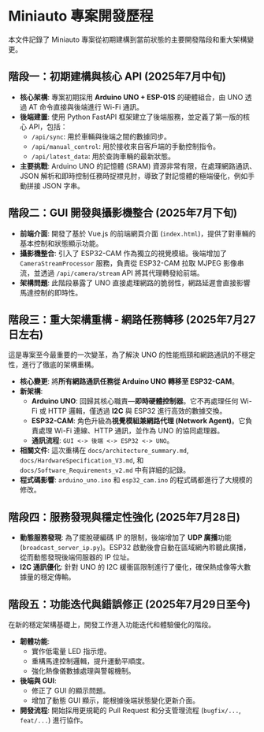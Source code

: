 # Miniauto 專案開發歷程

本文件記錄了 Miniauto 專案從初期建構到當前狀態的主要開發階段和重大架構變更。

## 階段一：初期建構與核心 API (2025年7月中旬)

*   **核心架構**: 專案初期採用 **Arduino UNO + ESP-01S** 的硬體組合，由 UNO 透過 AT 命令直接與後端進行 Wi-Fi 通訊。
*   **後端建置**: 使用 Python FastAPI 框架建立了後端服務，並定義了第一版的核心 API，包括：
    *   `/api/sync`: 用於車輛與後端之間的數據同步。
    *   `/api/manual_control`: 用於接收來自客戶端的手動控制指令。
    *   `/api/latest_data`: 用於查詢車輛的最新狀態。
*   **主要挑戰**: Arduino UNO 的記憶體 (SRAM) 資源非常有限，在處理網路通訊、JSON 解析和即時控制任務時捉襟見肘，導致了對記憶體的極端優化，例如手動拼接 JSON 字串。

## 階段二：GUI 開發與攝影機整合 (2025年7月下旬)

*   **前端介面**: 開發了基於 Vue.js 的前端網頁介面 (`index.html`)，提供了對車輛的基本控制和狀態顯示功能。
*   **攝影機整合**: 引入了 ESP32-CAM 作為獨立的視覺模組。後端增加了 `CameraStreamProcessor` 服務，負責從 ESP32-CAM 拉取 MJPEG 影像串流，並透過 `/api/camera/stream` API 將其代理轉發給前端。
*   **架構問題**: 此階段暴露了 UNO 直接處理網路的脆弱性，網路延遲會直接影響馬達控制的即時性。

## 階段三：重大架構重構 - 網路任務轉移 (2025年7月27日左右)

這是專案至今最重要的一次變革，為了解決 UNO 的性能瓶頸和網路通訊的不穩定性，進行了徹底的架構重構。

*   **核心變更**: 將**所有網路通訊任務從 Arduino UNO 轉移至 ESP32-CAM**。
*   **新架構**:
    *   **Arduino UNO**: 回歸其核心職責—**即時硬體控制器**。它不再處理任何 Wi-Fi 或 HTTP 邏輯，僅透過 **I2C** 與 ESP32 進行高效的數據交換。
    *   **ESP32-CAM**: 角色升級為**視覺模組兼網路代理 (Network Agent)**。它負責處理 Wi-Fi 連線、HTTP 通訊，並作為 UNO 的協同處理器。
    *   **通訊流程**: `GUI <-> 後端 <-> ESP32 <-> UNO`。
*   **相關文件**: 這次重構在 `docs/architecture_summary.md`, `docs/HardwareSpecification_V3.md`, 和 `docs/Software_Requirements_v2.md` 中有詳細的記錄。
*   **程式碼影響**: `arduino_uno.ino` 和 `esp32_cam.ino` 的程式碼都進行了大規模的修改。

## 階段四：服務發現與穩定性強化 (2025年7月28日)

*   **動態服務發現**: 為了擺脫硬編碼 IP 的限制，後端增加了 **UDP 廣播**功能 (`broadcast_server_ip.py`)。ESP32 啟動後會自動在區域網內聆聽此廣播，從而動態發現後端伺服器的 IP 位址。
*   **I2C 通訊優化**: 針對 UNO 的 I2C 緩衝區限制進行了優化，確保熱成像等大數據量的穩定傳輸。

## 階段五：功能迭代與錯誤修正 (2025年7月29日至今)

在新的穩定架構基礎上，開發工作進入功能迭代和體驗優化的階段。

*   **韌體功能**:
    *   實作低電量 LED 指示燈。
    *   重構馬達控制邏輯，提升運動平順度。
    *   強化熱像儀數據處理與警報機制。
*   **後端與 GUI**:
    *   修正了 GUI 的顯示問題。
    *   增加了動態 GUI 顯示，能根據後端狀態變化更新介面。
*   **開發流程**: 開始採用更規範的 Pull Request 和分支管理流程 (`bugfix/...`, `feat/...`) 進行協作。
